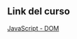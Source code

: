 ## Link del curso

[JavaScript - DOM](https://www.youtube.com/watch?v=koiPxFFiqJ4&list=PL4ONm-ifcbQIGjBqCnF_r02e2K-SyYgv2&index=7)